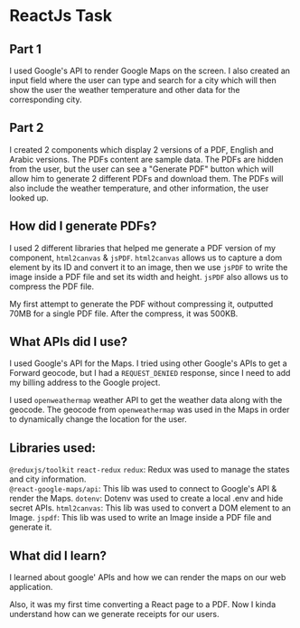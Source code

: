 # ReactJs Task

## Part 1

I used Google's API to render Google Maps on the screen. I also created an input field where the user can type and search for a city which will then show the user the weather temperature and other data for the corresponding city.

## Part 2

I created 2 components which display 2 versions of a PDF, English and Arabic versions. The PDFs content are sample data. The PDFs are hidden from the user, but the user can see a "Generate PDF" button which will allow him to generate 2 different PDFs and download them.
The PDFs will also include the weather temperature, and other information, the user looked up.

## How did I generate PDFs?

I used 2 different libraries that helped me generate a PDF version of my component,
`html2canvas` & `jsPDF`.
`html2canvas` allows us to capture a dom element by its ID and convert it to an image, then we use `jsPDF` to write the image inside a PDF file and set its width and height. `jsPDF` also allows us to compress the PDF file.

My first attempt to generate the PDF without compressing it, outputted 70MB for a single PDF file. After the compress, it was 500KB.

## What APIs did I use?

I used Google's API for the Maps. I tried using other Google's APIs to get a Forward geocode, but I had a `REQUEST_DENIED` response, since I need to add my billing address to the Google project.

I used `openweathermap` weather API to get the weather data along with the geocode. The geocode from `openweathermap` was used in the Maps in order to dynamically change the location for the user.

## Libraries used:

`@reduxjs/toolkit`
`react-redux`
`redux`: Redux was used to manage the states and city information.\
`@react-google-maps/api`: This lib was used to connect to Google's API & render the Maps.
`dotenv`: Dotenv was used to create a local .env and hide secret APIs.
`html2canvas`: This lib was used to convert a DOM element to an Image.
`jspdf`: This lib was used to write an Image inside a PDF file and generate it.

## What did I learn?

I learned about google' APIs and how we can render the maps on our web application.

Also, it was my first time converting a React page to a PDF. Now I kinda understand how can we generate receipts for our users.
